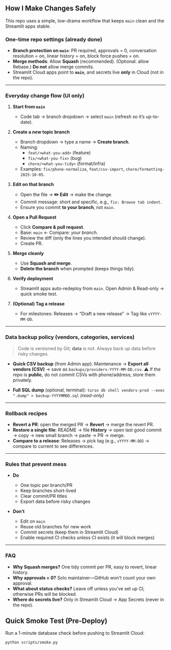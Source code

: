 ## How I Make Changes Safely

This repo uses a simple, low-drama workflow that keeps `main` clean and the Streamlit apps stable.

### One-time repo settings (already done)
- **Branch protection on `main`**: PR required, approvals = 0, conversation resolution = on, linear history = on, block force pushes = on.
- **Merge methods**: Allow **Squash** (recommended). (Optional: allow Rebase.) **Do not** allow merge commits.
- Streamlit Cloud apps point to **`main`**, and secrets live **only** in Cloud (not in the repo).

---

### Everyday change flow (UI only)

1. **Start from `main`**
   - Code tab → branch dropdown → select `main` (refresh so it’s up-to-date).

2. **Create a *new* topic branch**
   - Branch dropdown → type a name → **Create branch**.
   - Naming:
     - `feat/<what-you-add>` (feature)
     - `fix/<what-you-fix>` (bug)
     - `chore/<what-you-tidy>` (format/infra)
   - Examples: `fix/phone-normalize`, `feat/csv-import`, `chore/formatting-2025-10-05`.

3. **Edit on that branch**
   - Open the file → **✏️ Edit** → make the change.
   - Commit message: short and specific, e.g., `fix: Browse tab indent`.
   - Ensure you commit **to your branch**, not `main`.

4. **Open a Pull Request**
   - Click **Compare & pull request**.
   - Base: `main` ← Compare: *your branch*.
   - Review the diff (only the lines you intended should change).
   - Create PR.

5. **Merge cleanly**
   - Use **Squash and merge**.
   - **Delete the branch** when prompted (keeps things tidy).

6. **Verify deployment**
   - Streamlit apps auto-redeploy from `main`. Open Admin & Read-only → quick smoke test.

7. **(Optional) Tag a release**
   - For milestones: Releases → “Draft a new release” → Tag like `vYYYY-MM-DD`.

---

### Data backup policy (vendors, categories, services)

> Code is versioned by Git; **data** is not. Always back up data before risky changes.

- **Quick CSV backup** (from Admin app):
  Maintenance → **Export all vendors (CSV)** → save as `backups/providers-YYYY-MM-DD.csv`.
  ⚠️ If the repo is **public**, do not commit CSVs with phone/address; store them privately.

- **Full SQL dump** (optional, terminal):
  `turso db shell vendors-prod --exec ".dump" > backup-YYYYMMDD.sql` *(read-only)*

---

### Rollback recipes

- **Revert a PR**: open the merged PR → **Revert** → merge the revert PR.
- **Restore a single file**: README → file **History** → open last good commit → copy → new small branch → paste → PR → merge.
- **Compare to a release**: Releases → pick tag (e.g., `vYYYY-MM-DD`) → compare to current to see differences.

---

### Rules that prevent mess

- **Do**
  - One topic per branch/PR
  - Keep branches short-lived
  - Clear commit/PR titles
  - Export data before risky changes

- **Don’t**
  - Edit on `main`
  - Reuse old branches for new work
  - Commit secrets (keep them in Streamlit Cloud)
  - Enable required CI checks unless CI exists (it will block merges)

---

### FAQ

- **Why Squash merges?** One tidy commit per PR, easy to revert, linear history.
- **Why approvals = 0?** Solo maintainer—GitHub won’t count your own approval.
- **What about status checks?** Leave off unless you’ve set up CI; otherwise PRs will be blocked.
- **Where do secrets live?** Only in Streamlit Cloud → App Secrets (never in the repo).
## Quick Smoke Test (Pre-Deploy)
Run a 1-minute database check before pushing to Streamlit Cloud:
```bash
python scripts/smoke.py
